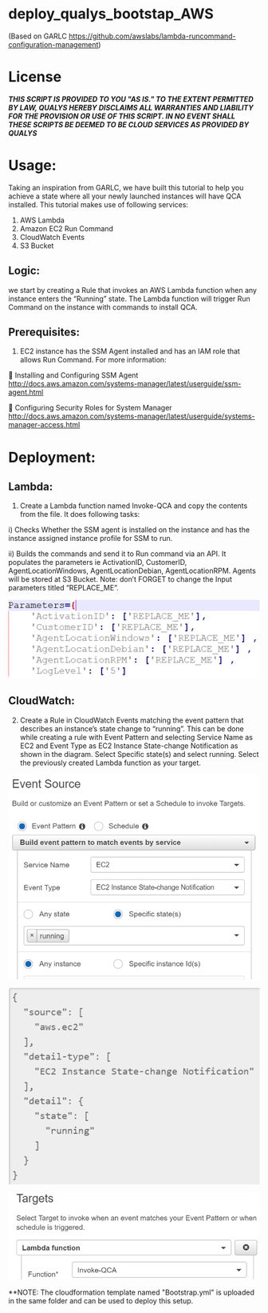 # deploy_qualys_bootstap_AWS
(Based on GARLC https://github.com/awslabs/lambda-runcommand-configuration-management)

# License
_**THIS SCRIPT IS PROVIDED TO YOU "AS IS."  TO THE EXTENT PERMITTED BY LAW, QUALYS HEREBY DISCLAIMS ALL WARRANTIES AND LIABILITY FOR THE PROVISION OR USE OF THIS SCRIPT.  IN NO EVENT SHALL THESE SCRIPTS BE DEEMED TO BE CLOUD SERVICES AS PROVIDED BY QUALYS**_

# Usage:
Taking an inspiration from GARLC, we have built this tutorial to help you achieve a state where all your newly launched instances will have QCA installed.
This tutorial makes use of following services:
1.	AWS Lambda
2.	Amazon EC2 Run Command
3.	CloudWatch Events
4.	S3 Bucket

## Logic: 
we start by creating a Rule that invokes an AWS Lambda function when any instance enters the “Running” state. The Lambda function will trigger Run Command on the instance with commands to install QCA.

## Prerequisites:

1.	EC2 instance has the SSM Agent installed and has an IAM role that allows Run Command. For more information:

	Installing and Configuring SSM Agent 
http://docs.aws.amazon.com/systems-manager/latest/userguide/ssm-agent.html

	Configuring Security Roles for System Manager 
http://docs.aws.amazon.com/systems-manager/latest/userguide/systems-manager-access.html

# Deployment:

## Lambda:
 1.	Create a Lambda function named Invoke-QCA and copy the contents from the file. It does following tasks:

  i)	Checks Whether the SSM agent is installed on the instance and has the instance assigned instance profile for SSM to run.

  ii)	Builds the commands and send it to Run command via an API. It populates the parameters ie ActivationID, CustomerID, AgentLocationWindows, AgentLocationDebian, AgentLocationRPM. 
Agents will be stored at S3 Bucket. Note: don’t FORGET to change the Input parameters titled “REPLACE_ME”.

![Image](parameters.png?raw=true)


## CloudWatch:

 2.	Create a Rule in CloudWatch Events matching the event pattern that describes an instance’s state change to “running”. This can be done while creating a rule with Event Pattern and selecting Service Name as EC2 and Event Type as EC2 Instance State-change Notification as shown in the diagram. Select Specific state(s) and select running. Select the previously created Lambda function as your target.

![eventsources](eventsources.png?raw=true "eventsources")

![eventfilters](eventfilters.png?raw=true "eventfilters")

![eventtargets](eventtargets.png?raw=true "eventtargets")


**NOTE: The cloudformation template named "Bootstrap.yml" is uploaded in the same folder and can be used to deploy this setup.


